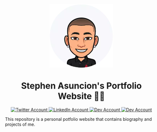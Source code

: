 <p align="center">
    <a href='https://stephenasuncion.vercel.app/' rel='nofollow'>
        <img src='./public/assets/bitmoji.webp' alt="Stephen Asuncion's Bitmoji" width='210' />
    </a>
</p>

<h1 align="center">Stephen Asuncion's Portfolio Website 👨‍🚀</h1>

<p align="center">
    <a href="https://twitter.com/Steb_01" target="_blank">
        <img src='https://img.shields.io/badge/Twitter-%231DA1F2.svg?&style=flat-square&logo=twitter&logoColor=white' alt='Twitter Account'>
    </a>
    <a href="https://www.linkedin.com/in/stephen-allen-asuncion-3735b2176/" target="_blank">
        <img src='https://img.shields.io/badge/LinkedIn-%230077B5.svg?&style=flat-square&logo=linkedin&logoColor=white' alt='LinkedIn Account'>
    </a>
    <a href="https://dev.to/stephenasuncion" target="_blank">
        <img src='https://img.shields.io/badge/DEV-%23000000.svg?&style=flat-square&logo=dev.to&logoColor=white' alt='Dev Account'>
    </a>
    <a href="https://www.buymeacoffee.com/stephenasuncion" target="_blank">
        <img src='https://img.shields.io/badge/BuyMeACoffee-%23FFDD00.svg?&style=flat-square&logo=buy-me-a-coffee&logoColor=black' alt='Dev Account'>
    </a>
</p>

This repository is a personal potfolio website that contains biography and projects of me.